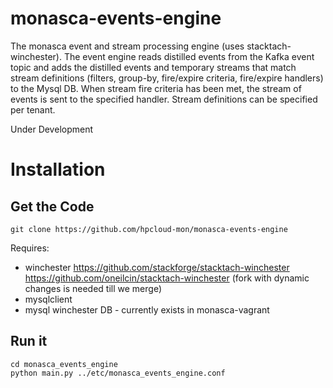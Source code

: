 monasca-events-engine
=====================

The monasca event and stream processing engine (uses stacktach-winchester).
The event engine reads distilled events from the Kafka event topic and adds the
distilled events and temporary streams that match stream definitions
(filters, group-by, fire/expire criteria, fire/expire handlers) to the Mysql DB.
When stream fire criteria has been met, the stream of events is sent to the 
specified handler.  Stream definitions can be specified per tenant.

Under Development

# Installation

## Get the Code

```
git clone https://github.com/hpcloud-mon/monasca-events-engine
```

Requires:
  - winchester
      https://github.com/stackforge/stacktach-winchester
      https://github.com/oneilcin/stacktach-winchester (fork with dynamic changes is needed till we merge)
  - mysqlclient
  - mysql winchester DB - currently exists in monasca-vagrant

## Run it      
```
cd monasca_events_engine
python main.py ../etc/monasca_events_engine.conf 
```
